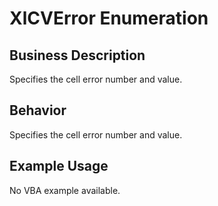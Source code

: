 # XlCVError Enumeration

## Business Description
Specifies the cell error number and value.

## Behavior
Specifies the cell error number and value.

## Example Usage
No VBA example available.